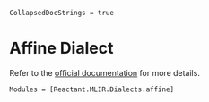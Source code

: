 ```@meta
CollapsedDocStrings = true
```

# Affine Dialect

Refer to the [official documentation](https://mlir.llvm.org/docs/Dialects/Affine/) for more
details.

```@autodocs
Modules = [Reactant.MLIR.Dialects.affine]
```
